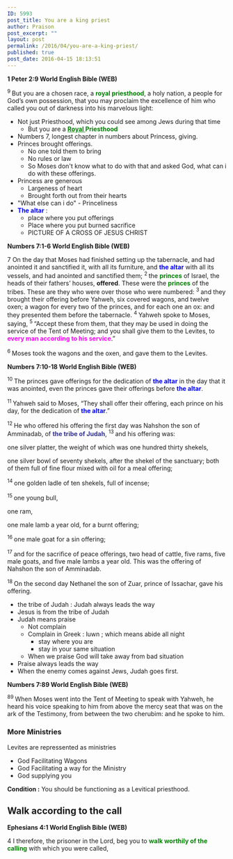 ```yaml
---
ID: 5993
post_title: You are a king priest
author: Praison
post_excerpt: ""
layout: post
permalink: /2016/04/you-are-a-king-priest/
published: true
post_date: 2016-04-15 18:13:51
---
```

<strong><span class="passage-display-bcv">1 Peter 2:9
</span><span class="passage-display-version">World English Bible (WEB)</span></strong>

<span id="en-WEB-30410" class="text 1Pet-2-9"><sup class="versenum">9 </sup>But you are a chosen race, a <span style="color: #008000;"><strong>royal priesthood</strong></span>, a holy nation, a people for God’s own possession, that you may proclaim the excellence of him who called you out of darkness into his marvelous light:</span>
<ul>
 	<li>Not just Priesthood, which you could see among Jews during that time
<ul>
 	<li>But you are a <strong><span style="color: #008000;"><span style="text-decoration: underline;">Royal </span>Priesthood</span></strong></li>
</ul>
</li>
 	<li class="passage-display">Numbers 7, longest chapter in numbers about Princess, giving.</li>
 	<li class="passage-display">Princes brought offerings.
<ul>
 	<li class="passage-display">No one told them to bring</li>
 	<li class="passage-display">No rules or law</li>
 	<li class="passage-display">So Moses don't know what to do with that and asked God, what can i do with these offerings.</li>
</ul>
</li>
 	<li class="passage-display">Princess are generous
<ul>
 	<li class="passage-display">Largeness of heart</li>
 	<li class="passage-display">Brought forth out from their hearts</li>
</ul>
</li>
 	<li>"What else can i do" - Princeliness</li>
 	<li><span style="color: #0000ff;"><strong>The altar</strong></span> :
<ul>
 	<li>place where you put offerings</li>
 	<li>Place where you put burned sacrifice</li>
 	<li>PICTURE OF A CROSS OF JESUS CHRIST</li>
</ul>
</li>
</ul>
<p class="passage-display"><strong><span class="passage-display-bcv">Numbers 7:1-6
</span><span class="passage-display-version">World English Bible (WEB)</span></strong></p>
<p class="chapter-1"><span id="en-WEB-3852" class="text Num-7-1"><span class="chapternum">7 </span>On the day that Moses had finished setting up the tabernacle, and had anointed it and sanctified it, with all its furniture, and <span style="color: #0000ff;"><strong>the altar</strong></span> with all its vessels, and had anointed and sanctified them; </span><span id="en-WEB-3853" class="text Num-7-2"><sup class="versenum">2 </sup>the <span style="color: #008000;"><strong>princes</strong> </span>of Israel, the heads of their fathers’ houses, <strong>offered</strong>. These were the <span style="color: #008000;"><strong>princes</strong> </span>of the tribes. These are they who were over those who were numbered: </span><span id="en-WEB-3854" class="text Num-7-3"><sup class="versenum">3 </sup>and they brought their offering before Yahweh, six covered wagons, and twelve oxen; a wagon for every two of the princes, and for each one an ox: and they presented them before the tabernacle. </span><span id="en-WEB-3855" class="text Num-7-4"><sup class="versenum">4 </sup>Yahweh spoke to Moses, saying, </span><span id="en-WEB-3856" class="text Num-7-5"><sup class="versenum">5 </sup>“Accept these from them, that they may be used in doing the service of the Tent of Meeting; and you shall give them to the Levites, to <span style="color: #ff00ff;"><strong>every man according to his service</strong></span>.”</span></p>
<span id="en-WEB-3857" class="text Num-7-6"><sup class="versenum">6 </sup>Moses took the wagons and the oxen, and gave them to the Levites.</span>

<strong><span class="passage-display-bcv">Numbers 7:10-18
</span><span class="passage-display-version">World English Bible (WEB)</span></strong>

<span id="en-WEB-3861" class="text Num-7-10"><sup class="versenum">10 </sup>The princes gave offerings for the dedication of <span style="color: #0000ff;"><strong>the altar</strong></span> in the day that it was anointed, even the princes gave their offerings before <span style="color: #0000ff;"><strong>the altar</strong></span>.</span>

<span id="en-WEB-3862" class="text Num-7-11"><sup class="versenum">11 </sup>Yahweh said to Moses, “They shall offer their offering, each prince on his day, for the dedication of <span style="color: #0000ff;"><strong>the altar</strong></span>.”</span>

<span id="en-WEB-3863" class="text Num-7-12"><sup class="versenum">12 </sup>He who offered his offering the first day was Nahshon the son of Amminadab, of <span style="color: #333399;"><strong>the tribe of Judah</strong></span>, </span><span id="en-WEB-3864" class="text Num-7-13"><sup class="versenum">13 </sup>and his offering was:</span>

<span class="text Num-7-13">one silver platter, the weight of which was one hundred thirty shekels,</span>

<span class="text Num-7-13">one silver bowl of seventy shekels, after the shekel of the sanctuary; both of them full of fine flour mixed with oil for a meal offering;</span>

<span id="en-WEB-3865" class="text Num-7-14"><sup class="versenum">14 </sup>one golden ladle of ten shekels, full of incense;</span>

<span id="en-WEB-3866" class="text Num-7-15"><sup class="versenum">15 </sup>one young bull,</span>

<span class="text Num-7-15">one ram,</span>

<span class="text Num-7-15">one male lamb a year old, for a burnt offering;</span>

<span id="en-WEB-3867" class="text Num-7-16"><sup class="versenum">16 </sup>one male goat for a sin offering;</span>

<span id="en-WEB-3868" class="text Num-7-17"><sup class="versenum">17 </sup>and for the sacrifice of peace offerings, two head of cattle, five rams, five male goats, and five male lambs a year old. This was the offering of Nahshon the son of Amminadab.</span>

<span id="en-WEB-3869" class="text Num-7-18"><sup class="versenum">18 </sup>On the second day Nethanel the son of Zuar, prince of Issachar, gave his offering.</span>
<ul>
 	<li>the tribe of Judah : Judah always leads the way</li>
 	<li>Jesus is from the tribe of Judah</li>
 	<li>Judah means praise
<ul>
 	<li>Not complain</li>
 	<li>Complain in Greek : luwn ; which means abide all night
<ul>
 	<li>stay where you are</li>
 	<li>stay in your same situation</li>
</ul>
</li>
 	<li>When we praise God will take away from bad situation</li>
</ul>
</li>
 	<li>Praise always leads the way</li>
 	<li>When the enemy comes against Jews, Judah goes first.</li>
</ul>
<strong><span class="passage-display-bcv">Numbers 7:89
</span><span class="passage-display-version">World English Bible (WEB)</span></strong>

<span id="en-WEB-3940" class="text Num-7-89"><sup class="versenum">89 </sup>When Moses went into the Tent of Meeting to speak with Yahweh, he heard his voice speaking to him from above the mercy seat that was on the ark of the Testimony, from between the two cherubim: and he spoke to him.</span>
<h3><strong>More Ministries</strong></h3>
Levites are repressented as ministries
<ul>
 	<li>God Facilitating Wagons</li>
 	<li>God Facilitating a way for the Ministry</li>
 	<li>God supplying you</li>
</ul>
<strong>Condition :</strong> You should be functioning as a Levitical priesthood.
<h2><strong>Walk according to the call</strong></h2>
<strong><span class="passage-display-bcv">Ephesians 4:1
</span><span class="passage-display-version">World English Bible (WEB)</span></strong>
<p class="chapter-1"><span id="en-WEB-29275" class="text Eph-4-1"><span class="chapternum">4 </span>I therefore, the prisoner in the Lord, beg you to <span style="color: #008000;"><strong>walk worthily of the calling</strong></span> with which you were called,</span></p>